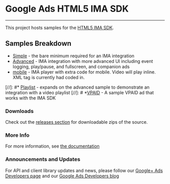 # Google Ads HTML5 IMA SDK

------------------------

This project hosts samples for the [HTML5 IMA SDK](https://developers.google.com/interactive-media-ads/docs/sdks/html5/v3/).

## Samples Breakdown

* [Simple](./simple) - the bare minimum required for an IMA integration
* [Advanced](./advanced/) - IMA integration with more advanced UI including event logging, play/pause, and fullscreen, and companion ads
* [mobile](./mobile_auto_skippable/) - IMA player with extra code for mobile. Video will play inline.  XML  tag is currently had coded in.

[//]: #* [Playlist](https://mconnor.github.io/googleads-ima-html5/playlist) - expands on the advanced sample to demonstrate an integration with a video playlist
[//]: # *[VPAID](https://mconnor.github.io/googleads-ima-html5/vpaid) - A sample VPAID ad that works with the IMA SDK

### Downloads

Check out the [releases section](https://github.com/googleads/googleads-ima-html5/releases) for downloadable zips of the source.

### More Info

For more information, see [the documentation](https://developers.google.com/interactive-media-ads/docs/sdks/html5/v3/)

### Announcements and Updates

For API and client library updates and news, please follow our [Google+ Ads Developers page](https://plus.google.com/+GoogleAdsDevelopers/posts) and our [Google Ads Developers blog](http://googleadsdeveloper.blogspot.com/)